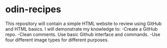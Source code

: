 # odin-recipes

This repository will contain a simple HTML website to review using GitHub and HTML basics. I will demonstrate my knowledge to:
-Create a GitHub repo.
-Clean comments. Use basic Github interface and commands.
-Use four different image types for different purposes.
